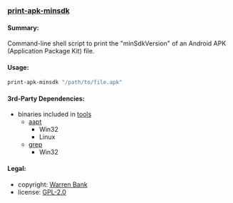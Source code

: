 ### [print-apk-minsdk](https://github.com/warren-bank/print-apk-minsdk)

#### Summary:

Command-line shell script to print the "minSdkVersion" of an Android APK (Application Package Kit) file.

#### Usage:

```bash
print-apk-minsdk "/path/to/file.apk"
```

#### 3rd-Party Dependencies:

* binaries included in [tools](https://github.com/warren-bank/print-apk-minsdk/tree/master/tools)
  * [aapt](https://elinux.org/Android_aapt)
    * Win32
    * Linux
  * [grep](https://ss64.com/bash/grep.html)
    * Win32

#### Legal:

* copyright: [Warren Bank](https://github.com/warren-bank)
* license: [GPL-2.0](https://www.gnu.org/licenses/old-licenses/gpl-2.0.txt)
